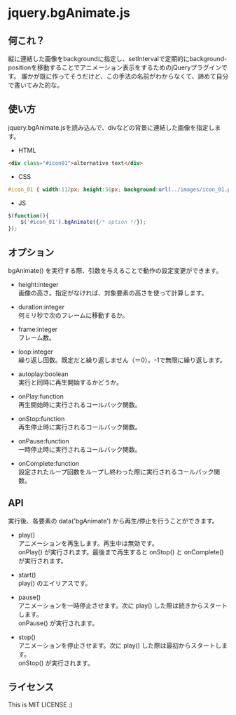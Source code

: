 jquery.bgAnimate.js
===================

何これ？
--------
縦に連結した画像をbackgroundに指定し、setIntervalで定期的にbackground-positionを移動することでアニメーション表示をするためのjQueryプラグインです。
誰かが既に作ってそうだけど、この手法の名前がわからなくて、諦めて自分で書いてみた的な。



使い方
------
jquery.bgAnimate.jsを読み込んで、divなどの背景に連結した画像を指定します。

* HTML
```html
<div class="#icon01">alternative text</div>
```

* CSS
```css
#icon_01 { width:112px; height:56px; background:url(../images/icon_01.png) 0 0; text-indent:-9999px; }
```

* JS
```javascript
$(function(){
    $('#icon_01').bgAnimate({/* option */});
});
```



オプション
----------
bgAnimate() を実行する際、引数を与えることで動作の設定変更ができます。

* height:integer  
  画像の高さ。指定がなければ、対象要素の高さを使って計算します。

* duration:integer  
  何ミリ秒で次のフレームに移動するか。

* frame:integer  
  フレーム数。

* loop:integer  
  繰り返し回数。既定だと繰り返しません（＝0）。-1で無限に繰り返します。

* autoplay:boolean  
  実行と同時に再生開始するかどうか。

* onPlay:function  
  再生開始時に実行されるコールバック関数。

* onStop:function  
  再生停止時に実行されるコールバック関数。

* onPause:function  
  一時停止時に実行されるコールバック関数。

* onComplete:function  
  設定されたループ回数をループし終わった際に実行されるコールバック関数。



API
---
実行後、各要素の data('bgAnimate') から再生/停止を行うことができます。

* play()  
アニメーションを再生します。再生中は無効です。  
onPlay() が実行されます。最後まで再生すると onStop() と onComplete() が実行されます。

* start()  
play() のエイリアスです。

* pause()  
アニメーションを一時停止させます。次に play() した際は続きからスタートします。  
onPause() が実行されます。

* stop()  
アニメーションを停止させます。次に play() した際は最初からスタートします。  
onStop() が実行されます。



ライセンス
----------
This is MIT LICENSE :)

